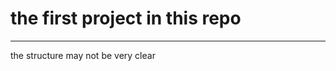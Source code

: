 # the first project in this repo
----------------------------------

the structure may not be very clear 
